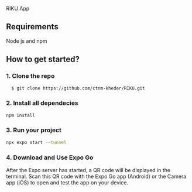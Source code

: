 RIKU App

## Requirements
Node js and npm

## How to get started?

### 1. Clone the repo
```sh
  $ git clone https://github.com/ctnm-kheder/RIKU.git
```

### 2. Install all dependecies
```sh
npm install
```

### 3. Run your project
```sh
npx expo start --tunnel
```
### 4. Download and Use Expo Go

 After the Expo server has started, a QR code will be displayed in the terminal. Scan this QR code with the Expo Go app (Android) or the Camera app (iOS) to open and test the app on your device.
